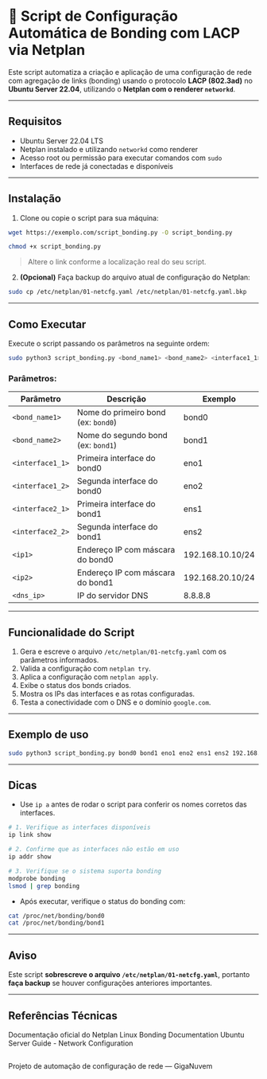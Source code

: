 # 📡 Script de Configuração Automática de Bonding com LACP via Netplan

Este script automatiza a criação e aplicação de uma configuração de rede com agregação de links (bonding) usando o protocolo **LACP (802.3ad)** no **Ubuntu Server 22.04**, utilizando o **Netplan com o renderer `networkd`**.

---

##  Requisitos

- Ubuntu Server 22.04 LTS
- Netplan instalado e utilizando `networkd` como renderer
- Acesso root ou permissão para executar comandos com `sudo`
- Interfaces de rede já conectadas e disponíveis

---

##  Instalação

1. Clone ou copie o script para sua máquina:

```bash
wget https://exemplo.com/script_bonding.py -O script_bonding.py

chmod +x script_bonding.py
```

> Altere o link conforme a localização real do seu script.

2. **(Opcional)** Faça backup do arquivo atual de configuração do Netplan:

```bash
sudo cp /etc/netplan/01-netcfg.yaml /etc/netplan/01-netcfg.yaml.bkp
```

---

##  Como Executar

Execute o script passando os parâmetros na seguinte ordem:

```bash
sudo python3 script_bonding.py <bond_name1> <bond_name2> <interface1_1> <interface1_2> <interface2_1> <interface2_2> <ip1> <ip2> <dns_ip>
```

###  Parâmetros:

| Parâmetro       | Descrição                                           | Exemplo               |
|----------------|-----------------------------------------------------|------------------------|
| `<bond_name1>` | Nome do primeiro bond (ex: `bond0`)                | bond0                 |
| `<bond_name2>` | Nome do segundo bond (ex: `bond1`)                 | bond1                 |
| `<interface1_1>` | Primeira interface do bond0                        | eno1                  |
| `<interface1_2>` | Segunda interface do bond0                         | eno2                  |
| `<interface2_1>` | Primeira interface do bond1                        | ens1                  |
| `<interface2_2>` | Segunda interface do bond1                         | ens2                  |
| `<ip1>`         | Endereço IP com máscara do bond0                   | 192.168.10.10/24      |
| `<ip2>`         | Endereço IP com máscara do bond1                   | 192.168.20.10/24      |
| `<dns_ip>`      | IP do servidor DNS                                 | 8.8.8.8               |

---

##  Funcionalidade do Script

1. Gera e escreve o arquivo `/etc/netplan/01-netcfg.yaml` com os parâmetros informados.
2. Valida a configuração com `netplan try`.
3. Aplica a configuração com `netplan apply`.
4. Exibe o status dos bonds criados.
5. Mostra os IPs das interfaces e as rotas configuradas.
6. Testa a conectividade com o DNS e o domínio `google.com`.

---

##  Exemplo de uso

```bash
sudo python3 script_bonding.py bond0 bond1 eno1 eno2 ens1 ens2 192.168.10.10/24 192.168.20.10/24 8.8.8.8
```

---

##  Dicas

- Use `ip a` antes de rodar o script para conferir os nomes corretos das interfaces.

```bash
# 1. Verifique as interfaces disponíveis
ip link show

# 2. Confirme que as interfaces não estão em uso
ip addr show

# 3. Verifique se o sistema suporta bonding
modprobe bonding
lsmod | grep bonding
```

- Após executar, verifique o status do bonding com:

```bash
cat /proc/net/bonding/bond0
cat /proc/net/bonding/bond1
```

---

##   Aviso

Este script **sobrescreve o arquivo `/etc/netplan/01-netcfg.yaml`**, portanto **faça backup** se houver configurações anteriores importantes.

---

## Referências Técnicas

Documentação oficial do Netplan
Linux Bonding Documentation
Ubuntu Server Guide - Network Configuration

## 




Projeto de automação de configuração de rede — GigaNuvem

